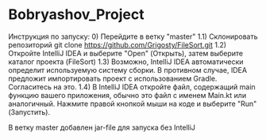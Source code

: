 # Bobryashov_Project
Инструкция по запуску:
   0) Перейдите в ветку "master"
   1.1) Склонировать репозиторий
   git clone https://github.com/Grigosty/FileSort.git
   1.2) Откройте IntelliJ IDEA и выберите "Open" (Открыть), затем выберите каталог проекта (FileSort)
   1.3) Возможно, IntelliJ IDEA автоматически определит используемую систему сборки. В противном случае, IDEA предложит импортировать проект с использованием Gradle. Согласитесь на это.
   1.4) В IntelliJ IDEA откройте файл, содержащий main функцию вашего приложения, обычно это файл с именем Main.kt или аналогичный. Нажмите правой кнопкой мыши на коде и выберите "Run" (Запустить).


В ветку master добавлен jar-file для запуска без IntelliJ

